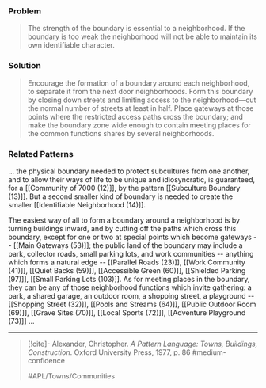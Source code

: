 ### Problem
>The strength of the boundary is essential to a neighborhood. If the boundary is too weak the neighborhood will not be able to maintain its own identifiable character.

### Solution
>Encourage the formation of a boundary around each neighborhood, to separate it from the next door neighborhoods. Form this boundary by closing down streets and limiting access to the neighborhood—cut the normal number of streets at least in half. Place gateways at those points where the restricted access paths cross the boundary; and make the boundary zone wide enough to contain meeting places for the common functions shares by several neighborhoods.

### Related Patterns
... the physical boundary needed to protect subcultures from one another, and to allow their ways of life to be unique and idiosyncratic, is guaranteed, for a [[Community of 7000 (12)]], by the pattern [[Subculture Boundary (13)]]. But a second smaller kind of boundary is needed to create the smaller [[Identifiable Neighborhood (14)]].

The easiest way of all to form a boundary around a neighborhood is by turning buildings inward, and by cutting off the paths which cross this boundary, except for one or two at special points which become gateways -- [[Main Gateways (53)]]; the public land of the boundary may include a park, collector roads, small parking lots, and work communities -- anything which forms a natural edge -- [[Parallel Roads (23)]], [[Work Community (41)]], [[Quiet Backs (59)]], [[Accessible Green (60)]], [[Shielded Parking (97)]], [[Small Parking Lots (103)]]. As for meeting places in the boundary, they can be any of those neighborhood functions which invite gathering: a park, a shared garage, an outdoor room, a shopping street, a playground -- [[Shopping Street (32)]], [[Pools and Streams (64)]], [[Public Outdoor Room (69)]], [[Grave Sites (70)]], [[Local Sports (72)]], [[Adventure Playground (73)]] ...

---

> [!cite]- Alexander, Christopher. _A Pattern Language: Towns, Buildings, Construction_. Oxford University Press, 1977, p. 86
> #medium-confidence 
> 
> #APL/Towns/Communities 